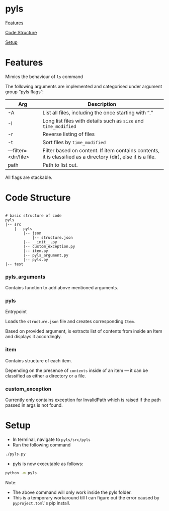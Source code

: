 # pyls

[Features](https://github.com/yusha-g/pyls?tab=readme-ov-file#features)

[Code Structure](https://github.com/yusha-g/pyls?tab=readme-ov-file#code-structure)

[Setup](https://github.com/yusha-g/pyls?tab=readme-ov-file#setup)


# Features

Mimics the behaviour of `ls` command

The following arguments are implemented and categorised under argument group “pyls flags”:

| Arg | Description |
| --- | --- |
| -A | List all files, including the once starting with “.” |
| -l | Long list files with details such as `size` and `time_modified` |
| -r | Reverse listing of files |
| -t | Sort files by `time_modified` |
| —filter=<dir/file> | Filter based on content. If item contains contents, it is classified as a directory (dir), else it is a file. |
| path | Path to list out. |

All flags are stackable. 

# Code Structure

```

# basic structure of code
pyls
|-- src
    |-- pyls
        |-- json
            |-- structure.json
        |-- __init__.py
        |-- custom_exception.py
        |-- item.py
        |-- pyls_argument.py
        |-- pyls.py
|-- test
```

### pyls_arguments

Contains function to add above mentioned arguments. 

### pyls

Entrypoint

Loads the `structure.json` file and creates corresponding `Item`.

Based on provided argument, is extracts list of contents from inside an Item and displays it accordingly. 

### item

Contains structure of each item. 

Depending on the presence of `contents` inside of an item — it can be classified as either a directory or a file. 

### custom_exception

Currently only contains exception for InvalidPath which is raised if the path passed in args is not found. 

# Setup

- In terminal, navigate to `pyls/src/pyls`
- Run the following command

```bash
./pyls.py
```

- pyls is now executable as follows:

```bash
python -m pyls
```

Note:

- The above command will only work inside the pyls folder.
- This is a temporary workaround till I can figure out the error caused by `pyproject.toml`'s pip install.